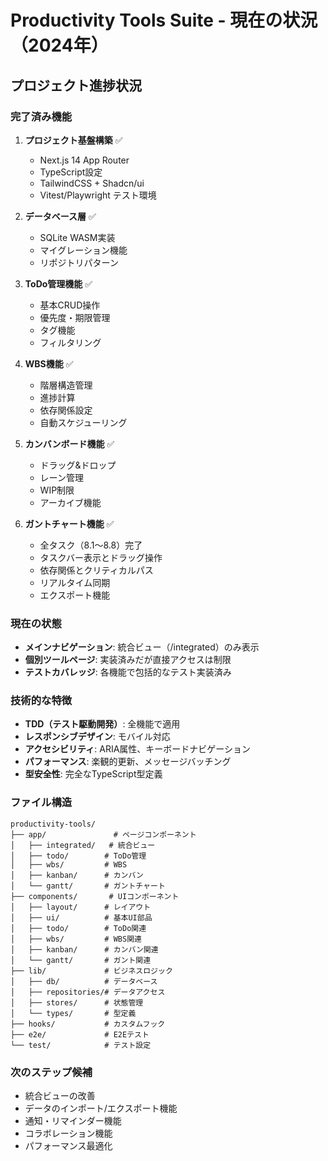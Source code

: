 # Productivity Tools Suite - 現在の状況（2024年）

## プロジェクト進捗状況

### 完了済み機能
1. **プロジェクト基盤構築** ✅
   - Next.js 14 App Router
   - TypeScript設定
   - TailwindCSS + Shadcn/ui
   - Vitest/Playwright テスト環境

2. **データベース層** ✅
   - SQLite WASM実装
   - マイグレーション機能
   - リポジトリパターン

3. **ToDo管理機能** ✅
   - 基本CRUD操作
   - 優先度・期限管理
   - タグ機能
   - フィルタリング

4. **WBS機能** ✅
   - 階層構造管理
   - 進捗計算
   - 依存関係設定
   - 自動スケジューリング

5. **カンバンボード機能** ✅
   - ドラッグ&ドロップ
   - レーン管理
   - WIP制限
   - アーカイブ機能

6. **ガントチャート機能** ✅
   - 全タスク（8.1～8.8）完了
   - タスクバー表示とドラッグ操作
   - 依存関係とクリティカルパス
   - リアルタイム同期
   - エクスポート機能

### 現在の状態
- **メインナビゲーション**: 統合ビュー（/integrated）のみ表示
- **個別ツールページ**: 実装済みだが直接アクセスは制限
- **テストカバレッジ**: 各機能で包括的なテスト実装済み

### 技術的な特徴
- **TDD（テスト駆動開発）**: 全機能で適用
- **レスポンシブデザイン**: モバイル対応
- **アクセシビリティ**: ARIA属性、キーボードナビゲーション
- **パフォーマンス**: 楽観的更新、メッセージバッチング
- **型安全性**: 完全なTypeScript型定義

### ファイル構造
```
productivity-tools/
├── app/               # ページコンポーネント
│   ├── integrated/   # 統合ビュー
│   ├── todo/        # ToDo管理
│   ├── wbs/         # WBS
│   ├── kanban/      # カンバン
│   └── gantt/       # ガントチャート
├── components/       # UIコンポーネント
│   ├── layout/      # レイアウト
│   ├── ui/          # 基本UI部品
│   ├── todo/        # ToDo関連
│   ├── wbs/         # WBS関連
│   ├── kanban/      # カンバン関連
│   └── gantt/       # ガント関連
├── lib/             # ビジネスロジック
│   ├── db/          # データベース
│   ├── repositories/# データアクセス
│   ├── stores/      # 状態管理
│   └── types/       # 型定義
├── hooks/           # カスタムフック
├── e2e/             # E2Eテスト
└── test/            # テスト設定
```

### 次のステップ候補
- 統合ビューの改善
- データのインポート/エクスポート機能
- 通知・リマインダー機能
- コラボレーション機能
- パフォーマンス最適化